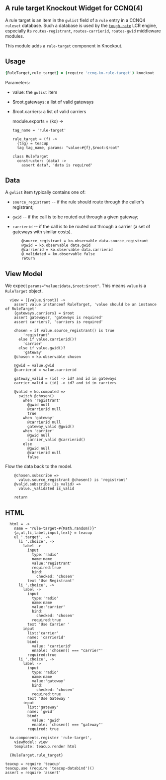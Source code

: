 A rule target Knockout Widget for CCNQ(4)
-----------------------------------------

A rule target is an item in the `gwlist` field of a `rule` entry in a CCNQ4 `ruleset` database. Such a database is used by the [`tough-rate`](https://github.com/shimaore/tough-rate) LCR engine, especially its `routes-registrant`, `routes-carrierid`, `routes-gwid` middleware modules.

This module adds a `rule-target` component in Knockout.

Usage
-----

```coffeescript
{RuleTarget,rule_target} = (require 'ccnq-ko-rule-target') knockout
```

Parameters:
- value: the `gwlist` item
- $root.gateways: a list of valid gateways
- $root.carriers: a list of valid carriers

    module.exports = (ko) ->

      tag_name = 'rule-target'

      rule_target = (f) ->
        {tag} = teacup
        tag tag_name, params: "value:#{f},$root:$root"

      class RuleTarget
        constructor: (data) ->
          assert data?, 'data is required'

Data
----

A `gwlist` item typically contains one of:
- `source_registrant` -- if the rule should route through the caller's registrant;
- `gwid` -- if the call is to be routed out through a given gateway;
- `carrierid` -- if the call is to be routed out through a carrier (a set of gateways with similar costs).

          @source_registrant = ko.observable data.source_registrant
          @gwid = ko.observable data.gwid
          @carrierid = ko.observable data.carrierid
          @_validated = ko.observable false
          return

View Model
----------

We expect `params="value:$data,$root:$root"`. This means `value` is a `RuleTarget` object.

      view = ({value,$root}) ->
        assert value instanceof RuleTarget, 'value should be an instance of RuleTarget'
        {gateways,carriers} = $root
        assert gateways?, 'gateways is required'
        assert carriers?, 'carriers is required'

        chosen = if value.source_registrant() is true
            'registrant'
          else if value.carrierid()?
            'carrier'
          else if value.gwid()?
            'gateway'
        @chosen = ko.observable chosen

        @gwid = value.gwid
        @carrierid = value.carrierid

        gateway_valid = (id) -> id? and id in gateways
        carrier_valid = (id) -> id? and id in carriers

        @valid = ko.computed =>
          switch @chosen()
            when 'registrant'
              @gwid null
              @carrierid null
              true
            when 'gateway'
              @carrierid null
              gateway_valid @gwid()
            when 'carrier'
              @gwid null
              carrier_valid @carrierid()
            else
              @gwid null
              @carrierid null
              false

Flow the data back to the model.

        @chosen.subscribe =>
          value.source_registrant @chosen() is 'registrant'
        @valid.subscribe (is_valid) =>
          value._validated is_valid

        return

HTML
----

      html = ->
        name = "rule-target-#{Math.random()}"
        {a,ul,li,label,input,text} = teacup
        ul '.target', ->
          li '.choice', ->
            label ->
              input
                type:'radio'
                name:name
                value:'registrant'
                required:true
                bind:
                  checked: 'chosen'
              text 'Use Registrant'
          li '.choice', ->
            label ->
              input
                type:'radio'
                name:name
                value:'carrier'
                bind:
                  checked: 'chosen'
                required:true
              text 'Use Carrier '
            input
              list:'carrier'
              name: 'carrierid'
              bind:
                value: 'carrierid'
                enable: 'chosen() === "carrier"'
              required:true
          li '.choice', ->
            label ->
              input
                type:'radio'
                name:name
                value:'gateway'
                bind:
                  checked: 'chosen'
                required:true
              text 'Use Gateway '
            input
              list:'gateway'
              name: 'gwid'
              bind:
                value: 'gwid'
                enable: 'chosen() === "gateway"'
              required: true

      ko.components.register 'rule-target',
        viewModel: view
        template: teacup.render html

      {RuleTarget,rule_target}

    teacup = require 'teacup'
    teacup.use (require 'teacup-databind')()
    assert = require 'assert'
